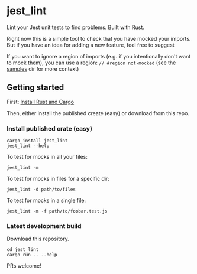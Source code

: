 # jest_lint

Lint your Jest unit tests to find problems. Built with Rust.

Right now this is a simple tool to check that you have mocked your imports. But if you have an
idea for adding a new feature, feel free to suggest 

If you want to ignore a region of imports (e.g. if you intentionally don't want to mock them),
you can use a region: `// #region not-mocked` (see the [samples](samples) dir for more context)

## Getting started

First: [Install Rust and Cargo](https://doc.rust-lang.org/cargo/getting-started/installation.html)

Then, either install the published create (easy) or download from this repo.

### Install published crate (easy)

```
cargo install jest_lint
jest_lint --help
```

To test for mocks in all your files:
```
jest_lint -m
```

To test for mocks in files for a specific dir:
```
jest_lint -d path/to/files
```

To test for mocks in a single file:
```
jest_lint -m -f path/to/foobar.test.js
```


### Latest development build

Download this repository.

```
cd jest_lint
cargo run -- --help
```

PRs welcome!
